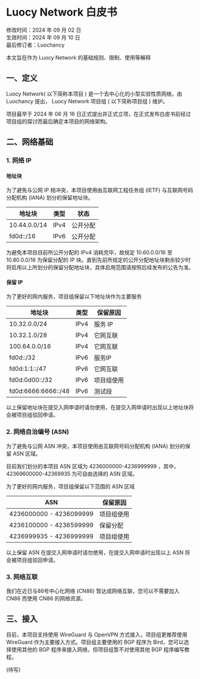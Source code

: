 # Luocy Network 白皮书

修改时间：2024 年 09 月 02 日 <br> 生效时间：2024 年 09 月 10 日 <br> 最后修订者：Luochancy

本文旨在作为 Luocy Network 的基础规则、限制、使用等解释

## 一、定义

Luocy Network( 以下简称本项目 ) 是一个去中心化的小型实验性质网络，由 Luochancy 提出， Luocy Network 项目组 ( 以下简称项目组 ) 维护。

项目最早于 2024 年 06 月 16 日正式提出并正式立项，在正式发布白皮书前经过项目组的探讨而最后确定本项目的网络架构。

## 二、网络基础

### 1. 网络 IP

#### 地址块

为了避免与公网 IP 相冲突，本项目使用由互联网工程任务组 (IETF) 与互联网号码分配机构 (IANA) 划分的保留地址块。

| 地址块 | 类型 | 状态 |
| --- | --- | --- |
| 10.44.0.0/14 | IPv4 | 公开分配 |
| fd0d::/16 | IPv6 | 公开分配 |

为避免本项目目前所公开分配的 IPv4 消耗完毕，故规定 10.60.0.0/16 至 10.80.0.0/16 为保留分配的 IP 块。直到先前所规定的公开分配地址块剩余较少时将启用以上所划分的保留分配地址块，具体启用范围请按照后续发布的公告为准。

#### 保留 IP

为了更好的网内服务，项目组保留以下地址块作为主要服务

| 地址块 | 类型 | 保留原因 |
| --- | --- | --- |
| 10.32.0.0/24 | IPv4 | 服务 IP |
| 10.32.1.0/28 | IPv4 | 它网互联 |
| 100.64.0.0/16 | IPv4 | 它网互联 |
| fd0d::/32 | IPv6 | 服务IP |
| fd0d:1:1::/47 | IPv6 | 它网互联 |
| fd0d:0d00::/32 | IPv6 | 项目组使用 |
| fd0d:6666:6666::/48 | IPv6 | 测试段 |

以上保留地址块在提交入网申请时请勿使用，在提交入网申请时出现以上地址块将会被项目组驳回申请。

### 2. 网络自治编号 (ASN)

为了避免与公网 ASN 冲突，本项目使用由互联网号码分配机构 (IANA) 划分的保留 ASN 区域。

目前我们划分的本项目 ASN 区域为 4236000000-4236999999 ，其中，42369600000-42369935 为可自由选择的 ASN 区域。

为了更好的网内服务，项目组保留以下范围的 ASN 区域

| ASN | 保留原因 |
| --- | --- |
| 4236000000 - 4236099999 | 项目组使用 |
| 4236100000 - 4236599999 | 保留分配 |
| 4236999935 - 4236999999 | 项目组使用 |

以上保留 ASN 在提交入网申请时请勿使用，在提交入网申请时出现以上 ASN 将会被项目组驳回申请。

### 3. 网络互联


我们在近日与86号中心化网络 (CN86) 暂达成网络互联，您可以不需要加入 CN86 而使用 CN86 的网络资源。

## 三、接入

目前，本项目支持使用 WireGuard 与 OpenVPN 方式接入，项目组更推荐使用 WireGuard 作为主要接入方式。项目组主要使用的 BGP 程序为 Bird，您可以选择使用其他的 BGP 程序来接入网络，但项目组暂不对使用其他 BGP 程序编写教程。

(待写)

